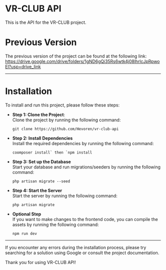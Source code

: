 # VR-CLUB API

This is the API for the VR-CLUB project.

# Previous Version
The previous version of the project can be found at the following link:
https://drive.google.com/drive/folders/1gND6gQi35Rs6wtk4j08lhrlcJpRpwoEl?usp=drive_link

____

# Installation
To install and run this project, please follow these steps:

+ **Step 1: Clone the Project**:\
    Clone the project by running the following command:
    ```
    git clone https://github.com/Hevoren/vr-club-api
    ```

+ **Step 2: Install Dependencies**\
    Install the required dependencies by running the following command:
    ```
    coomposer install` then `npm install
    ```

+ **Step 3: Set up the Database**\
    Start your database and run migrations/seeders by running the following command:
    ```
    php artisan migrate --seed
    ```

+ **Step 4: Start the Server**\
    Start the server by running the following command:
    ```
    php artisan migrate
    ```

+ **Optional Step**\
    If you want to make changes to the frontend code, you can compile the assets by running the following command:
    ```
    npm run dev
    ```
____

If you encounter any errors during the installation process, please try searching for a solution using Google or consult the project documentation.

Thank you for using VR-CLUB API!
